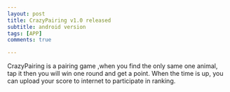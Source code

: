 ```yaml
---
layout: post
title: CrazyPairing v1.0 released
subtitle: android version
tags: [APP]
comments: true

---
```


CrazyPairing is a pairing game ,when you find the only same one animal, tap it then you will win one round and get a point. When the time is up, you can upload your score to internet to participate in ranking.